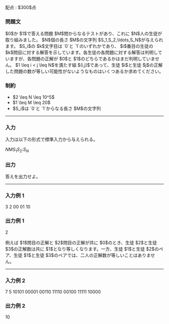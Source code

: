 
<div>

<span>

<span>

<p>
配点 : $300$点
</p>

<div>

<section>

### **問題文**

<p>
$0$か $1$で答える問題 $M$問からなるテストがあり、これに $N$人の生徒が取り組みました。
$N$個の長さ $M$の文字列 $S_1,S_2,\ldots,S_N$が与えられます。
$S_i$の $k$文字目は `0`と `1`のいずれかであり、 $i$番目の生徒の $k$問目に対する解答を示しています。各生徒の各問題に対する解答は判明していますが、各問題の正解が $0$と $1$のどちらであるかはまだ判明していません。
$1 \leq i < j \leq N$を満たす組 $(i,j)$であって、生徒 $i$と生徒 $j$の正解した問題の数が等しい可能性がないようなものはいくつあるか求めてください。
</p>

</section>

</div>

<div>

<section>

### **制約**

<ul>

<li>
$2 \leq N \leq 10^5$
</li>

<li>
$1 \leq M \leq 20$
</li>

<li>
$S_i$は `0`と `1`からなる長さ $M$の文字列
</li>

</ul>

</section>

</div>

---

<div>

<div>

<section>

### **入力**

<p>
入力は以下の形式で標準入力から与えられる。
</p>

<div>

$N$$M$$S_1$$S_2$$:$$S_N$
</div>

</section>

</div>

<div>

<section>

### **出力**

<p>
答えを出力せよ。
</p>

</section>

</div>

</div>

---

<div>

<section>

### **入力例 1**

<div>

3 2
00
01
10

</div>

</section>

</div>

<div>

<section>

### **出力例 1**

<div>

2

</div>

<p>
例えば $1$問目の正解と $2$問目の正解が共に $0$のとき、生徒 $2$と生徒 $3$の正解数は共に $1$となり等しくなります。一方、生徒 $1$と生徒 $2$のペア、生徒 $1$と生徒 $3$のペアでは、二人の正解数が等しいことはありません。
</p>

</section>

</div>

---

<div>

<section>

### **入力例 2**

<div>

7 5
10101
00001
00110
11110
00100
11111
10000

</div>

</section>

</div>

<div>

<section>

### **出力例 2**

<div>

10

</div>

</section>

</div>

</span>

</span>

</div>
